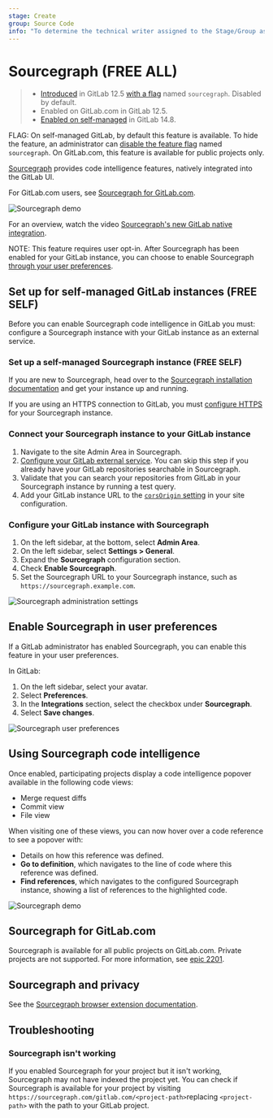 ```yaml
---
stage: Create
group: Source Code
info: "To determine the technical writer assigned to the Stage/Group associated with this page, see https://handbook.gitlab.com/handbook/product/ux/technical-writing/#assignments"
---
```


# Sourcegraph **(FREE ALL)**

> - [Introduced](https://gitlab.com/gitlab-org/gitlab/-/merge_requests/16556) in GitLab 12.5 [with a flag](../administration/feature_flags.md) named `sourcegraph`. Disabled by default.
> - Enabled on GitLab.com in GitLab 12.5.
> - [Enabled on self-managed](https://gitlab.com/gitlab-org/gitlab/-/merge_requests/73116) in GitLab 14.8.

FLAG:
On self-managed GitLab, by default this feature is available. To hide the feature, an administrator can [disable the feature flag](../administration/feature_flags.md) named `sourcegraph`.
On GitLab.com, this feature is available for public projects only.

[Sourcegraph](https://sourcegraph.com) provides code intelligence features, natively integrated into the GitLab UI.

For GitLab.com users, see [Sourcegraph for GitLab.com](#sourcegraph-for-gitlabcom).

![Sourcegraph demo](img/sourcegraph_demo_v12_5.png)

<i class="fa fa-youtube-play youtube" aria-hidden="true"></i>
For an overview, watch the video [Sourcegraph's new GitLab native integration](https://www.youtube.com/watch?v=LjVxkt4_sEA).

NOTE:
This feature requires user opt-in. After Sourcegraph has been enabled for your GitLab instance,
you can choose to enable Sourcegraph [through your user preferences](#enable-sourcegraph-in-user-preferences).

## Set up for self-managed GitLab instances **(FREE SELF)**

Before you can enable Sourcegraph code intelligence in GitLab you must:
configure a Sourcegraph instance with your GitLab instance as an external service.

### Set up a self-managed Sourcegraph instance **(FREE SELF)**

If you are new to Sourcegraph, head over to the [Sourcegraph installation documentation](https://docs.sourcegraph.com/admin) and get your instance up and running.

If you are using an HTTPS connection to GitLab, you must [configure HTTPS](https://docs.sourcegraph.com/admin/http_https_configuration) for your Sourcegraph instance.

### Connect your Sourcegraph instance to your GitLab instance

1. Navigate to the site Admin Area in Sourcegraph.
1. [Configure your GitLab external service](https://docs.sourcegraph.com/admin/external_service/gitlab).
You can skip this step if you already have your GitLab repositories searchable in Sourcegraph.
1. Validate that you can search your repositories from GitLab in your Sourcegraph instance by running a test query.
1. Add your GitLab instance URL to the [`corsOrigin` setting](https://docs.sourcegraph.com/admin/config/site_config#corsOrigin) in your site configuration.

### Configure your GitLab instance with Sourcegraph

1. On the left sidebar, at the bottom, select **Admin Area**.
1. On the left sidebar, select **Settings > General**.
1. Expand the **Sourcegraph** configuration section.
1. Check **Enable Sourcegraph**.
1. Set the Sourcegraph URL to your Sourcegraph instance, such as `https://sourcegraph.example.com`.

![Sourcegraph administration settings](img/sourcegraph_admin_v12_5.png)

## Enable Sourcegraph in user preferences

If a GitLab administrator has enabled Sourcegraph, you can enable this feature in your user preferences.

In GitLab:

1. On the left sidebar, select your avatar.
1. Select **Preferences**.
1. In the **Integrations** section, select the checkbox under **Sourcegraph**.
1. Select **Save changes**.

![Sourcegraph user preferences](img/sourcegraph_user_preferences_v12_5.png)

## Using Sourcegraph code intelligence

Once enabled, participating projects display a code intelligence popover available in
the following code views:

- Merge request diffs
- Commit view
- File view

When visiting one of these views, you can now hover over a code reference to see a popover with:

- Details on how this reference was defined.
- **Go to definition**, which navigates to the line of code where this reference was defined.
- **Find references**, which navigates to the configured Sourcegraph instance, showing a list of references to the highlighted code.

![Sourcegraph demo](img/sourcegraph_popover_v12_5.png)

## Sourcegraph for GitLab.com

Sourcegraph is available for all public projects on GitLab.com.
Private projects are not supported.
For more information, see [epic 2201](https://gitlab.com/groups/gitlab-org/-/epics/2201).

## Sourcegraph and privacy

See the [Sourcegraph browser extension documentation](https://docs.sourcegraph.com/integration/browser_extension/references/privacy).

## Troubleshooting

### Sourcegraph isn't working

If you enabled Sourcegraph for your project but it isn't working, Sourcegraph may not have indexed the project yet. You can check if Sourcegraph is available for your project by visiting `https://sourcegraph.com/gitlab.com/<project-path>`replacing `<project-path>` with the path to your GitLab project.
